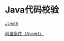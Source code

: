 # Java代码校验

[JUnit5](JUnit5/JUnit5.md "JUnit5")

[前置条件（Assert）](前置条件（Assert）/前置条件（Assert）.md "前置条件（Assert）")
